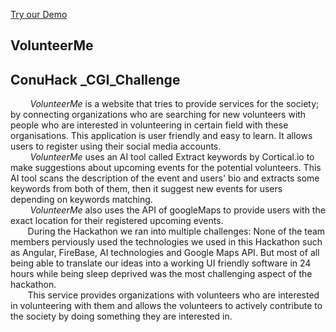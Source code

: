 [Try our Demo](https://volunteermeconuhacks.herokuapp.com/)
## VolunteerMe
## ConuHack _CGI_Challenge
 &nbsp;&nbsp;&nbsp;&nbsp;&nbsp;&nbsp;&nbsp; _VolunteerMe_ is a website that tries to provide services for the society; by connecting organizations who are searching for new volunteers with people who are interested in volunteering in certain field with these organisations.
This application is user friendly and easy to learn. It allows users to register using their social media accounts. <br />
&nbsp;&nbsp;&nbsp;&nbsp;&nbsp;&nbsp;&nbsp; _VolunteerMe_ uses an AI tool called Extract keywords by Cortical.io to make suggestions about upcoming events for the potential volunteers. This AI tool scans the description of the event and users' bio and extracts some keywords from both of them, then it suggest new events for users depending on keywords matching. <br />
&nbsp;&nbsp;&nbsp;&nbsp;&nbsp;&nbsp;&nbsp; _VolunteerMe_ also uses the API of googleMaps to provide users with the exact location for their registered upcoming events. <br />
&nbsp;&nbsp;&nbsp;&nbsp;&nbsp;&nbsp;&nbsp;During the Hackathon we ran into multiple challenges: None of the team members perviously used the technologies we used in this Hackathon such as Angular, FireBase, AI technologies and Google Maps API. But most of all being able to translate our ideas into a working UI friendly software in 24 hours while being sleep deprived was the most challenging aspect of the hackathon.<br />
&nbsp;&nbsp;&nbsp;&nbsp;&nbsp;&nbsp;&nbsp;This service provides organizations with volunteers who are interested in volunteering with them and allows the volunteers to actively contribute to the society by doing something they are interested in. 


